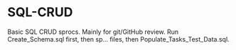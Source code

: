 # SQL-CRUD
Basic SQL CRUD sprocs. Mainly for git/GitHub review. 
Run Create_Schema.sql first, then sp... files, then Populate_Tasks_Test_Data.sql.
